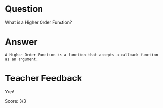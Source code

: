 # Question
What is a Higher Order Function?

# Answer
    A Higher Order Function is a function that accepts a callback function as an argument. 

# Teacher Feedback

Yup!

Score: 3/3